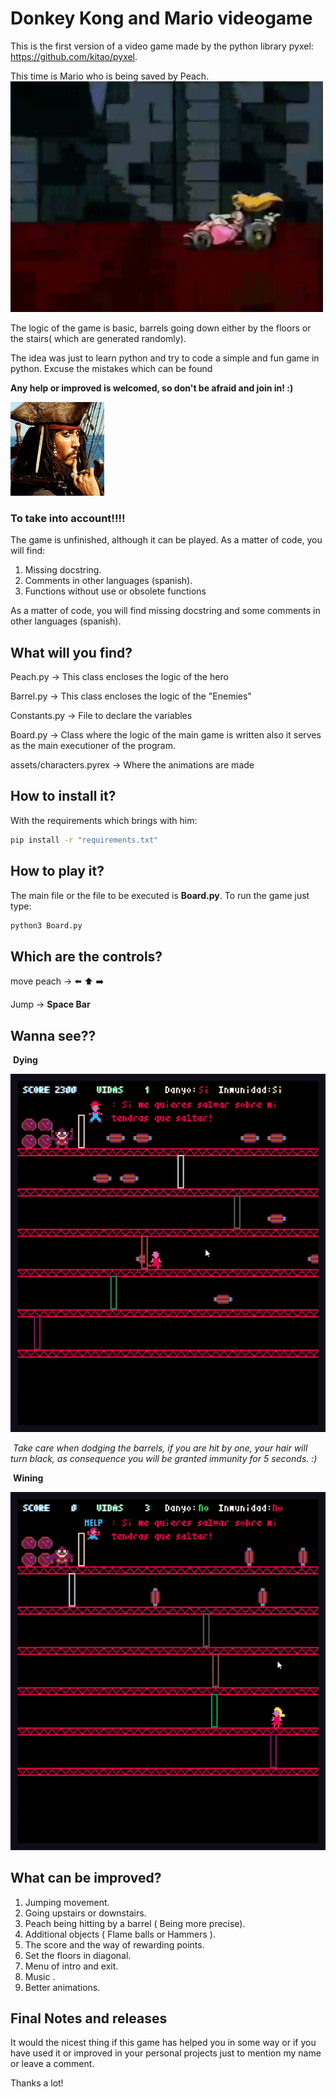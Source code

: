 # Donkey Kong and Mario videogame

This is the first version of a video game made by the python library pyxel: https://github.com/kitao/pyxel.

This time is Mario who is being saved by Peach.
![](./Images/1.gif)

The logic of the game is basic, barrels going down either by the floors or the stairs( which are generated randomly).

The idea was just to learn python and try to code a simple and fun game in python. Excuse the mistakes which can be found

**Any help or improved is welcomed, so don't be afraid and join in! :)**

![](./Images/2.gif)

### To take into account!!!!

The game is unfinished, although it can be played.
As a matter of code, you will find:

1. Missing docstring.
2. Comments in other languages (spanish).
3. Functions without use or obsolete functions

As a matter of code, you will find missing docstring and some comments in other languages (spanish).



## What will you find?

Peach.py -> This class encloses the logic of the hero 

Barrel.py -> This class encloses the logic of the "Enemies"

Constants.py -> File to declare the variables 

Board.py -> Class where the logic of the main game is written also it serves as the main executioner of the program.

assets/characters.pyrex -> Where the animations are made

## How to install it? 

With the requirements which brings with him:

```bash 
pip install -r "requirements.txt"
```

## How to play it?

The main file or the file to be executed is **Board.py**. To run the game just type:

```bash
python3 Board.py
```

## Which are the controls?

move peach -> :arrow_left:  :arrow_up: :arrow_right:

Jump -> **Space Bar**

## Wanna see??

​				**Dying**

![](./Images/3.gif)

​			*Take care when dodging the barrels, if you are hit by one, your hair will turn black, as consequence you will be granted immunity for 5 seconds. :)*

​				**Wining**

![](./Images/4.gif)

## What can be improved?

1. Jumping movement.
2. Going upstairs or downstairs.
3. Peach being hitting by a barrel ( Being more precise).
4. Additional objects ( Flame balls or Hammers ).
5. The score and the way of rewarding points.
6. Set the floors in diagonal.
7. Menu of intro and exit.
8. Music .
9. Better animations.



## Final Notes and releases

It would the nicest thing if this game has helped you in some way or if you have used it or improved in your personal projects just to mention my name or leave a comment.

Thanks a lot!